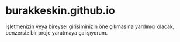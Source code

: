 # burakkeskin.github.io
İşletmenizin veya bireysel girişiminizin öne çıkmasına yardımcı olacak, benzersiz bir proje yaratmaya çalışıyorum.
